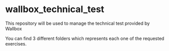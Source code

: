 # wallbox_technical_test
This repository will be used to manage the technical test provided by Wallbox

You can find 3 different folders which represents each one of the requested exercises.
